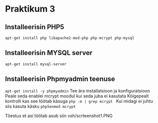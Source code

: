 # Praktikum 3
## Installeerisin PHP5
```apt-get install php libapache2-mod-php php-mcrypt php-mysql```
## Installeerisin MYSQL server
```apt-get install mysql-server```
## Installeerisin Phpmyadmin teenuse
```apt-get install -y phpmyadmin```
Tee ära installatsioon ja konfiguratsioon
Peale seda enablei mcrypt moodul kui seda juba ei kasutata
Kõigepealt kontrolli kas see töötab käsuga
 ```php -m | grep mcrypt ```
 Kui midagi ei juhtu siis kasuta käsku ```php5enmod mcrypt```
  
  Tõestus et asi töötab asub siin
  vsh/scrteenshot1.PNG
      
